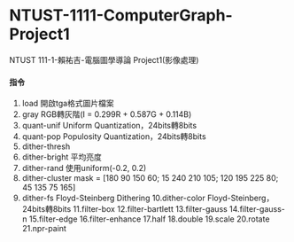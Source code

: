 # NTUST-1111-ComputerGraph-Project1
NTUST 111-1-賴祐吉-電腦圖學導論  Project1(影像處理)

#### 指令
 1. load <filename>
    開啟tga格式圖片檔案
 2. gray
    RGB轉灰階(I = 0.299R + 0.587G + 0.114B)
 3. quant-unif
    Uniform Quantization，24bits轉8bits
 4. quant-pop
    Populosity Quantization，24bits轉8bits
 5. dither-thresh
 6. dither-bright
    平均亮度
 7. dither-rand
    使用uniform(-0.2, 0.2)
 8. dither-cluster
    mask = [180 90 150 60; 15 240 210 105; 120 195 225 80; 45 135 75 165]
 9. dither-fs
    Floyd-Steinberg Dithering
 10.dither-color
    Floyd-Steinberg，24bits轉8bits
 11.filter-box
 12.filter-bartlett
 13.filter-gauss
 14.filter-gauss-n <kernel size>
 15.filter-edge
 16.filter-enhance
 17.half
 18.double
 19.scale <n>
 20.rotate <n>
 21.npr-paint
 

